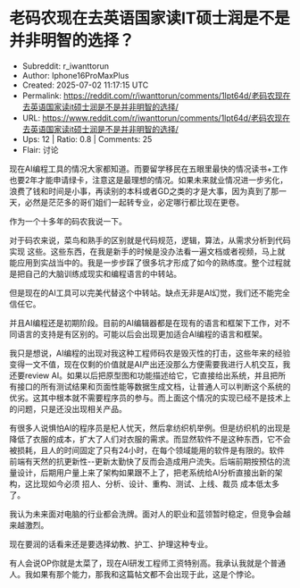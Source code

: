 # 老码农现在去英语国家读IT硕士润是不是并非明智的选择？

- Subreddit: r_iwanttorun
- Author: Iphone16ProMaxPlus
- Created: 2025-07-02 11:17:15 UTC
- Permalink: https://reddit.com/r/iwanttorun/comments/1lpt64d/老码农现在去英语国家读it硕士润是不是并非明智的选择/
- URL: https://www.reddit.com/r/iwanttorun/comments/1lpt64d/老码农现在去英语国家读it硕士润是不是并非明智的选择/
- Ups: 12 | Ratio: 0.8 | Comments: 25
- Flair: 讨论


现在AI编程工具的情况大家都知道。而要留学移民在五眼里最快的情况读书+工作也要2年才能申请绿卡，注意这是最理想的情况。如果未来就业情况进一步劣化，浪费了钱和时间是小事，再读别的本科或者GD之类的才是大事，因为真到了那一天，必然是茫茫多的哥们姐们一起转专业，必定哪行都比现在更卷。

作为一个十多年的码农我说一下。

对于码农来说，菜鸟和熟手的区别就是代码规范，逻辑，算法，从需求分析到代码实现
这些。这些东西，在我是新手的时候是没办法看一遍文档或者视频，马上就能应用到实战当中的。我是一步步踩了很多坑才形成了如今的熟练度。整个过程就是把自己的大脑训练成现实和编程语言的中转站。

但是现在的AI工具可以完美代替这个中转站。缺点无非是AI幻觉，我们还不能完全信任它。

并且AI编程还是初期阶段。目前的AI编辑器都是在现有的语言和框架下工作，对不同语言的支持是有区别的。可能以后会出现更加适合AI编程的语言和框架。

我只是想说，AI编程的出现对我这种工程师码农是毁灭性的打击，这些年来的经验变得一文不值，现在仅剩的价值就是AI产出还没那么方便需要我进行人机交互，我还要review
AI。如果以后把原型图和功能描述给它，它直接给出系统，并且把所有接口的所有测试结果和页面性能等数据生成文档，让普通人可以判断这个系统的优劣。这其中根本就不需要程序员的参与。而上面这个情况的实现已经不是技术上的问题，只是还没出现相关产品。

有很多人说惧怕AI的程序员是杞人忧天，然后拿纺织机举例。但是纺织机的出现是降低了衣服的成本，扩大了人们对衣服的需求。而显然软件不是这种东西，它不会被损耗，且人的时间固定了只有24小时，在每个领域能用的软件是有限的。软件前端有天然的抗更新性--更新太勤快了反而会造成用户流失。后端前期按预估的流量设计，后期用户量上来了架构如果跟不上了，把老系统给AI分析直接出新的架构，这比现如今必须
招人、分析、设计、重构、测试、上线、裁员 成本低太多了。

我认为未来面对电脑的行业都会洗牌。面对人的职业和蓝领暂时稳定，但竞争会越来越激烈。

现在要润的话看来还是要选择幼教、护工、护理这种专业。

有人会说OP你就是太菜了，现在AI研发工程师工资特别高。我承认我就是个普通人。我如果有那个能力，那我和这篇帖文都不会出现于此，这是个悖论。

